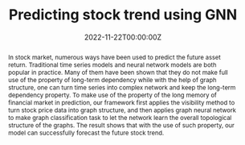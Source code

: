 ---
title: 'Predicting stock trend using GNN'

# Authors
# If you created a profile for a user (e.g. the default `admin` user), write the username (folder name) here
# and it will be replaced with their full name and linked to their profile.
authors:
  - Zhiluo Chen
  - admin
  - Yukang Zhou

# Author notes (optional)
author_notes:
  - 'Equal contribution'
  - 'Equal contribution'
  - 'Equal contribution'

date: '2022-11-22T00:00:00Z'
doi: ''

# Schedule page publish date (NOT publication's date).
# publishDate: '2023-01-01T00:00:00Z'

# Publication type.
# Legend: 0 = Uncategorized; 1 = Conference paper; 2 = Journal article;
# 3 = Preprint / Working Paper; 4 = Report; 5 = Book; 6 = Book section;
# 7 = Thesis; 8 = Patent
publication_types: ['1']

# Publication name and optional abbreviated publication name.
publication: In the *2023 International Conference on Computer, Machine Learning and Artificial Intelligence*
publication_short: In *CMLAI 2023*

abstract: In stock market, numerous ways have been used to predict the future asset return. Traditional time series models and neural network models are both popular in practice. Many of them have been shown that they do not make full use of the property of long-term dependency while with the help of graph structure, one can turn time series into complex network and keep the long-term dependency property. To make use of the property of the long memory of financial market in prediction, our framework first applies the visibility method to turn stock price data into graph structure, and then applies graph neural network to make graph classification task to let the network learn the overall topological structure of the graphs. The result shows that with the use of such property, our model can successfully forecast the future stock trend.

# Summary. An optional shortened abstract.
# summary: Lorem ipsum dolor sit amet, consectetur adipiscing elit. Duis posuere tellus ac convallis placerat. Proin tincidunt magna sed ex sollicitudin condimentum.

tags: []

# Display this page in the Featured widget?
featured: true

# Custom links (uncomment lines below)
# links:
# - name: Custom Link
#   url: http://example.org

url_pdf: uploads/CMLAI-235.pdf
# url_code: 'https://github.com/wowchemy/wowchemy-hugo-themes'
# url_dataset: 'https://github.com/wowchemy/wowchemy-hugo-themes'
# url_poster: ''
# url_project: ''
# url_slides: ''
# url_source: 'https://github.com/wowchemy/wowchemy-hugo-themes'
# url_video: 'https://youtube.com'

# Featured image
# To use, add an image named `featured.jpg/png` to your page's folder.
image:
  caption: 'Image credit: [**Unsplash**](https://unsplash.com/photos/pLCdAaMFLTE)'
  focal_point: ''
  preview_only: false

# Associated Projects (optional).
#   Associate this publication with one or more of your projects.
#   Simply enter your project's folder or file name without extension.
#   E.g. `internal-project` references `content/project/internal-project/index.md`.
#   Otherwise, set `projects: []`.
projects: []
  # - example

# Slides (optional).
#   Associate this publication with Markdown slides.
#   Simply enter your slide deck's filename without extension.
#   E.g. `slides: "example"` references `content/slides/example/index.md`.
#   Otherwise, set `slides: ""`.
slides: "" # example
---